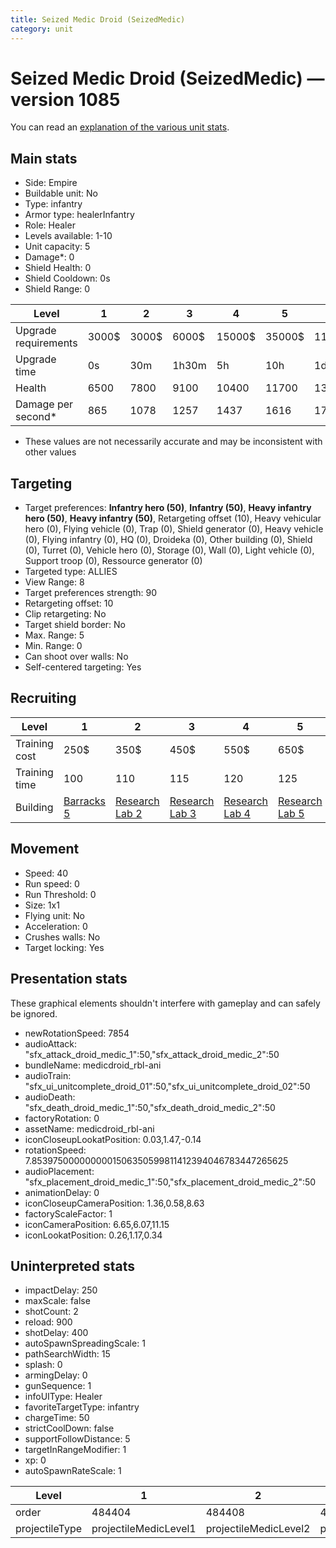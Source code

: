 ```yaml
---
title: Seized Medic Droid (SeizedMedic)
category: unit
---
```


# Seized Medic Droid (SeizedMedic) — version 1085

You can read an [explanation  of the various unit stats](unitexplained.md).

## Main stats

  * Side: Empire
  * Buildable unit: No
  * Type: infantry
  * Armor type: healerInfantry
  * Role: Healer
  * Levels available: 1-10
  * Unit capacity: 5
  * Damage*: 0
  * Shield Health: 0
  * Shield Cooldown: 0s
  * Shield Range: 0

|Level               |1    |2    |3    |4     |5     |6      |7      |8      |9       |10      |
|--------------------|-----|-----|-----|------|------|-------|-------|-------|--------|--------|
|Upgrade requirements|3000$|3000$|6000$|15000$|35000$|115000$|175000$|350000$|1000000$|2000000$|
|Upgrade time        |0s   |30m  |1h30m|5h    |10h   |1d12h  |2d12h  |4d     |6d      |1w2d    |
|Health              |6500 |7800 |9100 |10400 |11700 |13000  |14300  |15600  |16900   |19500   |
|Damage per second*  |865  |1078 |1257 |1437  |1616  |1795   |1976   |2155   |2334    |2693    |

* These values are not necessarily accurate and may be inconsistent with other values

## Targeting

  * Target preferences: **Infantry hero (50)**, **Infantry (50)**, **Heavy infantry hero (50)**, **Heavy infantry (50)**, Retargeting offset (10), Heavy vehicular hero (0), Flying vehicle (0), Trap (0), Shield generator (0), Heavy vehicle (0), Flying infantry (0), HQ (0), Droideka (0), Other building (0), Shield (0), Turret (0), Vehicle hero (0), Storage (0), Wall (0), Light vehicle (0), Support troop (0), Ressource generator (0)
  * Targeted type: ALLIES
  * View Range: 8
  * Target preferences strength: 90
  * Retargeting offset: 10
  * Clip retargeting: No
  * Target shield border: No
  * Max. Range: 5
  * Min. Range: 0
  * Can shoot over walls: No
  * Self-centered targeting: Yes

## Recruiting

|Level        |1                                |2                                      |3                                      |4                                      |5                                      |6                                      |7                                      |8                                      |9                                      |10                                      |
|-------------|---------------------------------|---------------------------------------|---------------------------------------|---------------------------------------|---------------------------------------|---------------------------------------|---------------------------------------|---------------------------------------|---------------------------------------|----------------------------------------|
|Training cost|250$                             |350$                                   |450$                                   |550$                                   |650$                                   |750$                                   |850$                                   |1000$                                  |1050$                                  |1150$                                   |
|Training time|100                              |110                                    |115                                    |120                                    |125                                    |130                                    |135                                    |140                                    |145                                    |150                                     |
|Building     |[Barracks 5](empireBarracks.html)|[Research Lab 2](empireOffenseLab.html)|[Research Lab 3](empireOffenseLab.html)|[Research Lab 4](empireOffenseLab.html)|[Research Lab 5](empireOffenseLab.html)|[Research Lab 6](empireOffenseLab.html)|[Research Lab 7](empireOffenseLab.html)|[Research Lab 8](empireOffenseLab.html)|[Research Lab 9](empireOffenseLab.html)|[Research Lab 10](empireOffenseLab.html)|

## Movement

  * Speed: 40
  * Run speed: 0
  * Run Threshold: 0
  * Size: 1x1
  * Flying unit: No
  * Acceleration: 0
  * Crushes walls: No
  * Target locking: Yes

## Presentation stats

These graphical elements shouldn't interfere with gameplay and can safely be ignored.

  * newRotationSpeed: 7854
  * audioAttack: "sfx_attack_droid_medic_1":50,"sfx_attack_droid_medic_2":50
  * bundleName: medicdroid_rbl-ani
  * audioTrain: "sfx_ui_unitcomplete_droid_01":50,"sfx_ui_unitcomplete_droid_02":50
  * audioDeath: "sfx_death_droid_medic_1":50,"sfx_death_droid_medic_2":50
  * factoryRotation: 0
  * assetName: medicdroid_rbl-ani
  * iconCloseupLookatPosition: 0.03,1.47,-0.14
  * rotationSpeed: 7.8539750000000001506350599811412394046783447265625
  * audioPlacement: "sfx_placement_droid_medic_1":50,"sfx_placement_droid_medic_2":50
  * animationDelay: 0
  * iconCloseupCameraPosition: 1.36,0.58,8.63
  * factoryScaleFactor: 1
  * iconCameraPosition: 6.65,6.07,11.15
  * iconLookatPosition: 0.26,1.17,0.34

## Uninterpreted stats

  * impactDelay: 250
  * maxScale: false
  * shotCount: 2
  * reload: 900
  * shotDelay: 400
  * autoSpawnSpreadingScale: 1
  * pathSearchWidth: 15
  * splash: 0
  * armingDelay: 0
  * gunSequence: 1
  * infoUIType: Healer
  * favoriteTargetType: infantry
  * chargeTime: 50
  * strictCoolDown: false
  * supportFollowDistance: 5
  * targetInRangeModifier: 1
  * xp: 0
  * autoSpawnRateScale: 1

|Level         |1                    |2                    |3                    |4                    |5                    |6                    |7                    |8                    |9                    |10                    |
|--------------|---------------------|---------------------|---------------------|---------------------|---------------------|---------------------|---------------------|---------------------|---------------------|----------------------|
|order         |484404               |484408               |484412               |484416               |484420               |484424               |484428               |484432               |484436               |484440                |
|projectileType|projectileMedicLevel1|projectileMedicLevel2|projectileMedicLevel3|projectileMedicLevel4|projectileMedicLevel5|projectileMedicLevel6|projectileMedicLevel7|projectileMedicLevel8|projectileMedicLevel9|projectileMedicLevel10|

